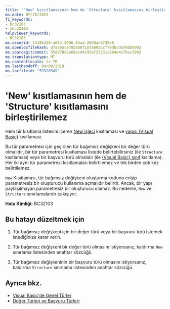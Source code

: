 ```yaml
---
title: "'New' kısıtlamasının hem de 'Structure' kısıtlamasını birleştirilemez"
ms.date: 07/20/2015
f1_keywords:
- bc32103
- vbc32103
helpviewer_keywords:
- BC32103
ms.assetid: 5418b420-a014-4006-84aa-20ddac6739e6
ms.openlocfilehash: d7a5e5ce702a68f187a093ccf79dbcd6760bb092
ms.sourcegitcommit: 558d78d2a68acd4c95ef23231c8b4e4c7bac3902
ms.translationtype: MT
ms.contentlocale: tr-TR
ms.lasthandoff: 04/09/2019
ms.locfileid: "59328549"
---
```

# <a name="new-constraint-and-structure-constraint-cannot-be-combined"></a>'New' kısıtlamasının hem de 'Structure' kısıtlamasını birleştirilemez
Hem bir kısıtlama listesini içeren [New işleci](../../visual-basic/language-reference/operators/new-operator.md) kısıtlaması ve [yapısı (Visual Basic)](../../visual-basic/language-reference/statements/structure-statement.md) kısıtlaması.  
  
 Bu tür parametresi için geçirilen tür bağımsız değişkeni bir değer türü olmalıdır, bir tür parametresi kısıtlaması listede belirtebilirsiniz (ile `Structure` kısıtlaması) veya bir başvuru türü olmalıdır (ile [(Visual Basic) sınıf](../../visual-basic/language-reference/statements/class-statement.md) kısıtlama). Her iki aynı tür parametresi kısıtlamaları belirtilemez ve tek birden çok kez belirtilemez.  
  
 `New` Kısıtlaması, tür bağımsız değişkeni oluşturma kodunu erişip parametresiz bir oluşturucu kullanıma açmalıdır belirtir. Ancak, bir yapı paylaşılmayan parametresiz bir oluşturucu olamaz. Bu nedenle, `New` ve `Structure` sınırlamalardır çakışıyor.  
  
 **Hata Kimliği:** BC32103  
  
## <a name="to-correct-this-error"></a>Bu hatayı düzeltmek için  
  
1. Tür bağımsız değişkeni için bir değer türü veya bir başvuru türü istemek istediğinize karar verin.  
  
2. Tür bağımsız değişkeni bir değer türü olmasını istiyorsanız, kaldırma `New` sınırlama listesinden anahtar sözcüğü.  
  
3. Tür bağımsız değişkeninin bir başvuru türü olmasını istiyorsanız, kaldırma `Structure` sınırlama listesinden anahtar sözcüğü.  
  
## <a name="see-also"></a>Ayrıca bkz.

- [Visual Basic'de Genel Türler](../../visual-basic/programming-guide/language-features/data-types/generic-types.md)
- [Değer Türleri ve Başvuru Türleri](../../visual-basic/programming-guide/language-features/data-types/value-types-and-reference-types.md)
